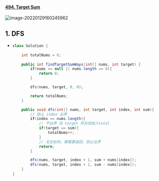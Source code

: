 #### [494. Target Sum](https://leetcode-cn.com/problems/target-sum/)

![image-20220129160245962](https://raw.githubusercontent.com/TWDH/Leetcode-From-Zero/pictures/img/image-20220129160245962.png)

## 1. DFS

- ```java
  class Solution {
      
      int totalNums = 0;
      
      public int findTargetSumWays(int[] nums, int target) {
          if(nums == null || nums.length == 0){
              return 0;
          }
  
          dfs(nums, target, 0, 0);
  
          return totalNums;
      }
  
      public void dfs(int[] nums, int target, int index, int sum){
          // 防止 index 出界
          if(index == nums.length){
              // 不出界 且 target 符合则加入total
              if(target == sum){
                  totalNums++;
              }
              // 无论如何，都需要返回，防止出界
              return;
          }
  
          dfs(nums, target, index + 1, sum + nums[index]);
          dfs(nums, target, index + 1, sum - nums[index]);
      }
  }
  ```

